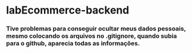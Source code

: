 # labEcommerce-backend


### Tive problemas para conseguir ocultar meus dados pessoais, mesmo colocando os arquivos no .gitignore, quando subia para o github, aparecia todas as informações.
